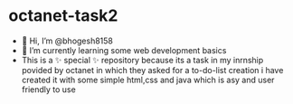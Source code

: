 # octanet-task2

- 👋 Hi, I’m @bhogesh8158
- 🌱 I’m currently learning some web development basics
- 
  This is a ✨ special ✨ repository because its a task in my inrnship povided by octanet in which they asked for a to-do-list creation i have created it with some
  simple html,css and java which is asy and user friendly to use 
